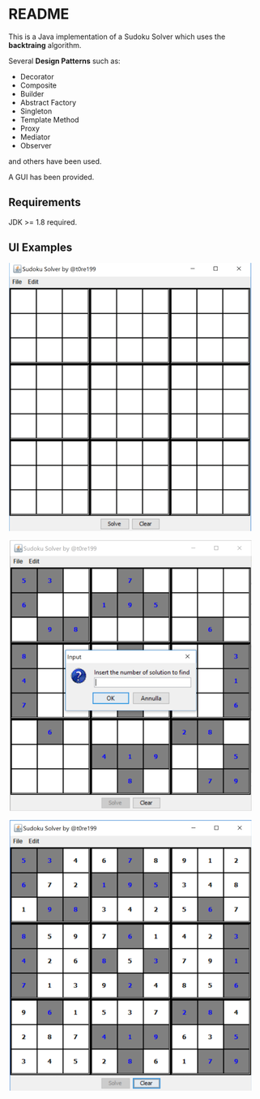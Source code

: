 # README #

This is a Java implementation of a Sudoku Solver which uses the **backtraing** algorithm. 
      
Several **Design Patterns** such as:   
* Decorator   
* Composite   
* Builder   
* Abstract Factory   
* Singleton   
* Template Method   
* Proxy   
* Mediator   
* Observer            

and others have been used.  

A GUI has been provided.   

## Requirements ##
JDK >= 1.8 required.   

## UI Examples ##
![](./imgs/1.png)      

![](./imgs/2.png)   

![](./imgs/3.png)   
